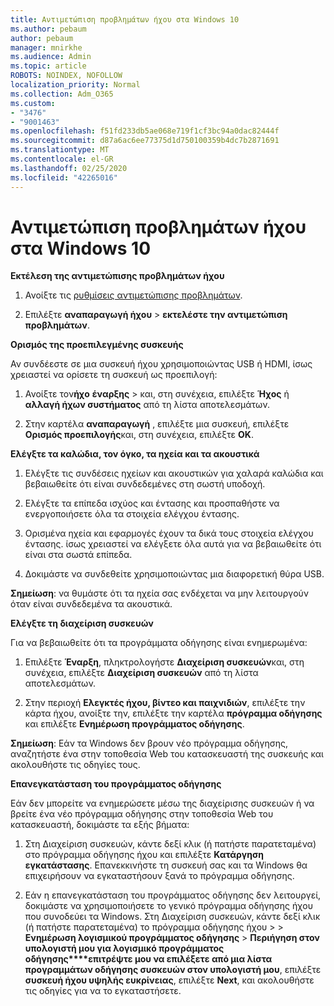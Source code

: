 ```yaml
---
title: Αντιμετώπιση προβλημάτων ήχου στα Windows 10
ms.author: pebaum
author: pebaum
manager: mnirkhe
ms.audience: Admin
ms.topic: article
ROBOTS: NOINDEX, NOFOLLOW
localization_priority: Normal
ms.collection: Adm_O365
ms.custom:
- "3476"
- "9001463"
ms.openlocfilehash: f51fd233db5ae068e719f1cf3bc94a0dac82444f
ms.sourcegitcommit: d87a6ac6ee77375d1d750100359b4dc7b2871691
ms.translationtype: MT
ms.contentlocale: el-GR
ms.lasthandoff: 02/25/2020
ms.locfileid: "42265016"
---
```

# <a name="troubleshooting-audio-issues-in-windows-10"></a>Αντιμετώπιση προβλημάτων ήχου στα Windows 10

**Εκτέλεση της αντιμετώπισης προβλημάτων ήχου**

1.  Ανοίξτε τις [ρυθμίσεις αντιμετώπισης προβλημάτων](ms-settings:troubleshoot).

2.  Επιλέξτε **αναπαραγωγή ήχου** > **εκτελέστε την αντιμετώπιση προβλημάτων**.

**Ορισμός της προεπιλεγμένης συσκευής**

Αν συνδέεστε σε μια συσκευή ήχου χρησιμοποιώντας USB ή HDMI, ίσως χρειαστεί να ορίσετε τη συσκευή ως προεπιλογή:

1. Ανοίξτε τον**ήχο** **έναρξης** > και, στη συνέχεια, επιλέξτε **Ήχος** ή **αλλαγή ήχων συστήματος** από τη λίστα αποτελεσμάτων.

2.  Στην καρτέλα **αναπαραγωγή** , επιλέξτε μια συσκευή, επιλέξτε **Ορισμός προεπιλογής**και, στη συνέχεια, επιλέξτε **OK**.

**Ελέγξτε τα καλώδια, τον όγκο, τα ηχεία και τα ακουστικά**

1. Ελέγξτε τις συνδέσεις ηχείων και ακουστικών για χαλαρά καλώδια και βεβαιωθείτε ότι είναι συνδεδεμένες στη σωστή υποδοχή.

2. Ελέγξτε τα επίπεδα ισχύος και έντασης και προσπαθήστε να ενεργοποιήσετε όλα τα στοιχεία ελέγχου έντασης.

3. Ορισμένα ηχεία και εφαρμογές έχουν τα δικά τους στοιχεία ελέγχου έντασης. ίσως χρειαστεί να ελέγξετε όλα αυτά για να βεβαιωθείτε ότι είναι στα σωστά επίπεδα.

4. Δοκιμάστε να συνδεθείτε χρησιμοποιώντας μια διαφορετική θύρα USB.

**Σημείωση**: να θυμάστε ότι τα ηχεία σας ενδέχεται να μην λειτουργούν όταν είναι συνδεδεμένα τα ακουστικά.

**Ελέγξτε τη διαχείριση συσκευών**

Για να βεβαιωθείτε ότι τα προγράμματα οδήγησης είναι ενημερωμένα:

1. Επιλέξτε **Έναρξη**, πληκτρολογήστε **Διαχείριση συσκευών**και, στη συνέχεια, επιλέξτε **Διαχείριση συσκευών** από τη λίστα αποτελεσμάτων.

2. Στην περιοχή **Ελεγκτές ήχου, βίντεο και παιχνιδιών**, επιλέξτε την κάρτα ήχου, ανοίξτε την, επιλέξτε την καρτέλα **πρόγραμμα οδήγησης** και επιλέξτε **Ενημέρωση προγράμματος οδήγησης**.

**Σημείωση**: Εάν τα Windows δεν βρουν νέο πρόγραμμα οδήγησης, αναζητήστε ένα στην τοποθεσία Web του κατασκευαστή της συσκευής και ακολουθήστε τις οδηγίες τους.

**Επανεγκατάσταση του προγράμματος οδήγησης**

Εάν δεν μπορείτε να ενημερώσετε μέσω της διαχείρισης συσκευών ή να βρείτε ένα νέο πρόγραμμα οδήγησης στην τοποθεσία Web του κατασκευαστή, δοκιμάστε τα εξής βήματα:

1. Στη Διαχείριση συσκευών, κάντε δεξί κλικ (ή πατήστε παρατεταμένα) στο πρόγραμμα οδήγησης ήχου και επιλέξτε **Κατάργηση εγκατάστασης**. Επανεκκινήστε τη συσκευή σας και τα Windows θα επιχειρήσουν να εγκαταστήσουν ξανά το πρόγραμμα οδήγησης.

2. Εάν η επανεγκατάσταση του προγράμματος οδήγησης δεν λειτουργεί, δοκιμάστε να χρησιμοποιήσετε το γενικό πρόγραμμα οδήγησης ήχου που συνοδεύει τα Windows. Στη Διαχείριση συσκευών, κάντε δεξί κλικ (ή πατήστε παρατεταμένα) το πρόγραμμα οδήγησης ήχου > >  **Ενημέρωση λογισμικού προγράμματος οδήγησης** > **Περιήγηση στον υπολογιστή μου για λογισμικό προγράμματος οδήγησης****επιτρέψτε μου να επιλέξετε από μια λίστα προγραμμάτων οδήγησης συσκευών στον υπολογιστή μου**, επιλέξτε **συσκευή ήχου υψηλής ευκρίνειας**, επιλέξτε **Next**, και ακολουθήστε τις οδηγίες για να το εγκαταστήσετε.
